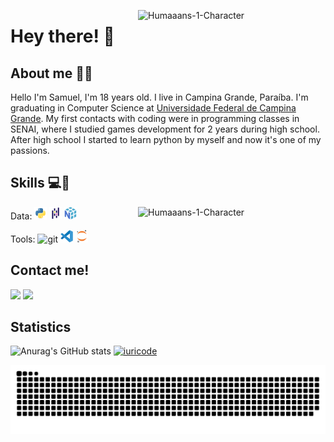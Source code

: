 <a href="https://storyset.com/work"><img align="right" width="300px" src="https://stories.freepiklabs.com/api/vectors/data-report/amico/render?color=90CAF9FF&background=complete&hide=freepik--Floor--inject-34,freepik--Shadows--inject-34" alt="Humaaans-1-Character" border="0"></a>

# Hey there! 👋


## About me 👨‍💻
<p>Hello I'm Samuel, I'm 18 years old. I live in Campina Grande, Paraíba. I'm graduating in Computer Science at <a href='https://portal.ufcg.edu.br/'>Universidade Federal de Campina Grande</a>. My first contacts with coding were in programming classes in SENAI, where I studied games development for 2 years during high school. After high school I started to learn python by myself and now it's one of my passions.</a> </p>

## Skills 💻🐍

<a href="https://storyset.com/work"><img align="right" width="300px" src="https://stories.freepiklabs.com/api/vectors/programming/amico/render?color=90CAF9FF&background=complete&hide=freepik--Floor--inject-41,freepik--Shadows--inject-41,freepik--Plant--inject-41,freepik--speech-bubble--inject-41,freepik--text-boxes--inject-41" alt="Humaaans-1-Character" border="0"></a>

Data: 
<img width ='20px' src ='https://raw.githubusercontent.com/devicons/devicon/master/icons/python/python-original.svg' alt='Python'> <img src="https://raw.githubusercontent.com/devicons/devicon/master/icons/pandas/pandas-original.svg" alt="Pandas" width="20"/> <img src="https://raw.githubusercontent.com/devicons/devicon/master/icons/numpy/numpy-original.svg" alt="Numpy" width="20"/>


Tools:
<img src="https://www.vectorlogo.zone/logos/git-scm/git-scm-icon.svg" alt="git" width="20"/> 
<img src="https://raw.githubusercontent.com/devicons/devicon/master/icons/vscode/vscode-original.svg" alt="vscode" width="20"/>
<img src="https://raw.githubusercontent.com/devicons/devicon/master/icons/jupyter/jupyter-original.svg" alt="atom" width="20"/>

## Contact me!
  <a href="https://www.instagram.com/qissu_samuel/" target="_blank"><img height="30px" src="https://img.icons8.com/material-outlined/24/4a90e2/instagram-new--v1.png" target="_blank"></a>
  <a href="https://www.linkedin.com/in/samuel-cabral-011895200/" target="_blank"><img height="30px" src="https://img.icons8.com/material-outlined/24/4a90e2/linkedin--v1.png" target="_blank"></a>

## Statistics

![Anurag's GitHub stats](https://github-readme-stats.vercel.app/api?username=Ghuzzy&theme=tokyonight&show_icons=true) [![iuricode](https://github-readme-stats.vercel.app/api/top-langs/?username=Ghuzzy&layout=compact&theme=tokyonight)](https://github.com/iuricode/)

<img src="https://raw.githubusercontent.com/Platane/snk/output/github-contribution-grid-snake.svg">
